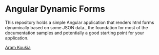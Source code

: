 ﻿# Angular Dynamic Forms

This repository holds a simple Angular application that renders html forms dynamically based on some JSON data.,
the foundation for most of the documentation samples and potentially a good starting point for your application.

[Aram Koukia](https://koukia.ca) 
